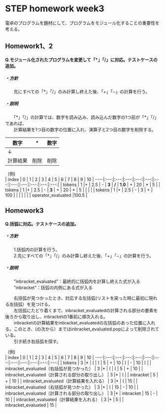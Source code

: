 # STEP homework week3
電卓のプログラムを題材にして、プログラムをモジュール化することの重要性を考える。

## __Homework1、2__
#### Q.モジュール化されたプログラムを変更して「*」「/」に対応。テストケースの追加。

##### ・方針    
　　先にすべての「*」「/」のみ計算し終えた後、「+」「−」の計算を行う。  

##### ・説明  
　　「\*」「/」の計算では、数字を読み込み、読み込んだ数字の1つ前が「\*」「/」であれば、  
  　　計算結果を1つ目の数字の位置に入れ、演算子と2つ目の数字を削除する。
  
|数字| * |数字|
----|----|---- 
| ↓ |
|計算結果|削除|削除|
  
    
（例)  
| index | 0 | 1 | 2 | 3 | 4 | 5 | 6 | 7 | 8 | 9 | 10 |
----|:---:|:---:|:---:|:---:|:---:|:---:|:---:|:---:|:---:|:---:|:---:|
| tokens | 1 |+ | 2.5 | - | __3__ | __/__ | __1.0__ | + | 20 | * | 5 |
| tokens | 1 |+ | 2.5 | - | __3__ | + | 20 | * | 5 |  |  |  |
| tokens | 1 |+ | 2.5 | - | 3 | + | 100 |  |  |  |  |  |
| operator_evaluated |100.5 | 



## __Homework3__
#### Q.括弧に対応。テストケースの追加。
##### ・方針
　　1.括弧内の計算を行う。  
　　2.先にすべての「*」「/」のみ計算し終えた後、「+」「−」の計算を行う。 
  
  
##### ・説明  
　　”inbracket_evaluated”：最終的に括弧内を計算し終えた式が入る  
　　”inbracket”：括弧の内側にある式が入る  
    
　　右括弧が見つかったとき、対応する左括弧(リストを戻った時に最初に現れる左括弧）を見つける。    
　　左括弧にたどり着くまで、inbracket_evaluatedの計算される部分の要素を後ろから取り出し、inbracketの1番前に順次入れる。  
　　inbracketの計算結果をinbracket_evaluatedの左括弧のあった位置に入れる。このとき、(の次から）まではinbracket_evaluated.popによって削除されている。  
　　引き続き右括弧を探す。  

（例)  
| index | 0 | 1 | 2 | 3 | 4 | 5 | 6 | 7 | 8 | 9 | 10 |
----|:---:|:---:|:---:|:---:|:---:|:---:|:---:|:---:|:---:|:---:|:---:|
| tokens | 3 |* | ( | ( | 5 | + | 10 | ) | - | 10 | ) |
| inbracket_evaluated（右括弧が見つかった） | 3 |* | ( | ( | 5 | + | 10 | 
| inbracket_evaluated（計算される部分の取り出し） | 3 |* | ( | 
| inbracket | 5 | + | 10 |
| inbracket_evaluated（計算結果を入れる） | 3 |* | ( | 15 |
| inbracket_evaluated（右括弧が見つかった） | 3 |* | ( | 15 | - | 10 | 
| inbracket_evaluated（計算される部分の取り出し） | 3 |* 
| inbracket | 15 | - | 10 |
| inbracket_evaluated（計算結果を入れる） | 3 |* | 5 | 
| inbracket_evaluated | 15 |  
  


